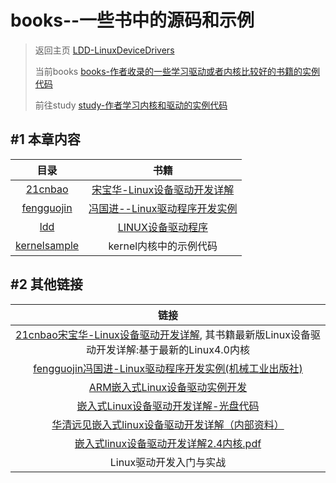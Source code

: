 books--一些书中的源码和示例
=======



> 返回主页      [LDD-LinuxDeviceDrivers](https://github.com/gatieme/LDD-LinuxDeviceDrivers)
>
> 当前books     [books-作者收录的一些学习驱动或者内核比较好的书籍的实例代码](https://github.com/gatieme/LDD-LinuxDeviceDrivers/tree/master/books)
>
> 前往study     [study-作者学习内核和驱动的实例代码](https://github.com/gatieme/LDD-LinuxDeviceDrivers/tree/master/study)




#1  本章内容
-------

| 目录 | 书籍 |
|:------:|:------:|
| [21cnbao](https://github.com/gatieme/LDD-LinuxDeviceDrivers/tree/master/books/21cnbao)    | [宋宝华-Linux设备驱动开发详解](http://21cnbao.blog.51cto.com)                            |
| [fengguojin](https://github.com/gatieme/LDD-LinuxDeviceDrivers/tree/master/books/fengguojin) | [冯国进--Linux驱动程序开发实例](http://book.51cto.com/art/201205/337656.htm)   |
|  [ldd](https://github.com/gatieme/LDD-LinuxDeviceDrivers/tree/master/books/ldd)           | [LINUX设备驱动程序]() |
| [kernelsample](https://github.com/gatieme/LDD-LinuxDeviceDrivers/tree/master/books/kernelsample) | kernel内核中的示例代码 |


#2  其他链接
-------


|   链接  |
|:-------:|
| [21cnbao宋宝华-Linux设备驱动开发详解](http://21cnbao.blog.51cto.com), 其书籍最新版Linux设备驱动开发详解:基于最新的Linux4.0内核    |
| [fengguojin冯国进-Linux驱动程序开发实例(机械工业出版社)](http://book.51cto.com/art/201205/337658.htm) |
| [ARM嵌入式Linux设备驱动实例开发](http://download.csdn.net/detail/melonbo/5048654)                     |
| [嵌入式Linux设备驱动开发详解-光盘代码](http://download.csdn.net/detail/mailyu/3818453)                |
| [华清远见嵌入式linux设备驱动开发详解（内部资料） ](http://download.csdn.net/detail/HUGH0001/2054035)  |
| [嵌入式linux设备驱动开发详解2.4内核.pdf](http://download.csdn.net/detail/kyl282889543/3217595)        |
|   Linux驱动开发入门与实战     |
